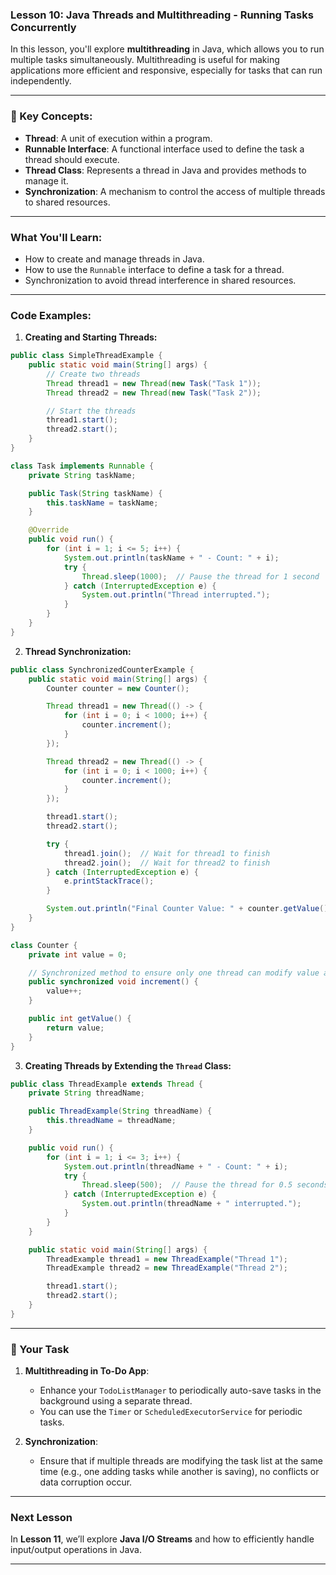 ### Lesson 10: Java Threads and Multithreading - Running Tasks Concurrently

In this lesson, you'll explore **multithreading** in Java, which allows you to run multiple tasks simultaneously. Multithreading is useful for making applications more efficient and responsive, especially for tasks that can run independently.

---

### 📝 Key Concepts:
- **Thread**: A unit of execution within a program.
- **Runnable Interface**: A functional interface used to define the task a thread should execute.
- **Thread Class**: Represents a thread in Java and provides methods to manage it.
- **Synchronization**: A mechanism to control the access of multiple threads to shared resources.

---

### What You'll Learn:
- How to create and manage threads in Java.
- How to use the `Runnable` interface to define a task for a thread.
- Synchronization to avoid thread interference in shared resources.

---

### Code Examples:

1. **Creating and Starting Threads:**

```java
public class SimpleThreadExample {
    public static void main(String[] args) {
        // Create two threads
        Thread thread1 = new Thread(new Task("Task 1"));
        Thread thread2 = new Thread(new Task("Task 2"));

        // Start the threads
        thread1.start();
        thread2.start();
    }
}

class Task implements Runnable {
    private String taskName;

    public Task(String taskName) {
        this.taskName = taskName;
    }

    @Override
    public void run() {
        for (int i = 1; i <= 5; i++) {
            System.out.println(taskName + " - Count: " + i);
            try {
                Thread.sleep(1000);  // Pause the thread for 1 second
            } catch (InterruptedException e) {
                System.out.println("Thread interrupted.");
            }
        }
    }
}
```

2. **Thread Synchronization:**

```java
public class SynchronizedCounterExample {
    public static void main(String[] args) {
        Counter counter = new Counter();

        Thread thread1 = new Thread(() -> {
            for (int i = 0; i < 1000; i++) {
                counter.increment();
            }
        });

        Thread thread2 = new Thread(() -> {
            for (int i = 0; i < 1000; i++) {
                counter.increment();
            }
        });

        thread1.start();
        thread2.start();

        try {
            thread1.join();  // Wait for thread1 to finish
            thread2.join();  // Wait for thread2 to finish
        } catch (InterruptedException e) {
            e.printStackTrace();
        }

        System.out.println("Final Counter Value: " + counter.getValue());
    }
}

class Counter {
    private int value = 0;

    // Synchronized method to ensure only one thread can modify value at a time
    public synchronized void increment() {
        value++;
    }

    public int getValue() {
        return value;
    }
}
```

3. **Creating Threads by Extending the `Thread` Class:**

```java
public class ThreadExample extends Thread {
    private String threadName;

    public ThreadExample(String threadName) {
        this.threadName = threadName;
    }

    public void run() {
        for (int i = 1; i <= 3; i++) {
            System.out.println(threadName + " - Count: " + i);
            try {
                Thread.sleep(500);  // Pause the thread for 0.5 seconds
            } catch (InterruptedException e) {
                System.out.println(threadName + " interrupted.");
            }
        }
    }

    public static void main(String[] args) {
        ThreadExample thread1 = new ThreadExample("Thread 1");
        ThreadExample thread2 = new ThreadExample("Thread 2");

        thread1.start();
        thread2.start();
    }
}
```

---

### 🚀 Your Task

1. **Multithreading in To-Do App**:
   - Enhance your `TodoListManager` to periodically auto-save tasks in the background using a separate thread.
   - You can use the `Timer` or `ScheduledExecutorService` for periodic tasks.

2. **Synchronization**:
   - Ensure that if multiple threads are modifying the task list at the same time (e.g., one adding tasks while another is saving), no conflicts or data corruption occur.

---

### Next Lesson
In **Lesson 11**, we’ll explore **Java I/O Streams** and how to efficiently handle input/output operations in Java.

---